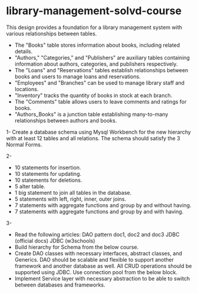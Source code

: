 # library-management-solvd-course
This design provides a foundation for a library management system with various relationships between tables.
- The "Books" table stores information about books, including related details.
- "Authors," "Categories," and "Publishers" are auxiliary tables containing information about authors, categories, and publishers respectively.
- The "Loans" and "Reservations" tables establish relationships between books and users to manage loans and reservations.
- "Employees" and "Branches" can be used to manage library staff and locations.
- "Inventory" tracks the quantity of books in stock at each branch.
- The "Comments" table allows users to leave comments and ratings for books.
- "Authors_Books" is a junction table establishing many-to-many relationships between authors and books.

1- Create a database schema using Mysql Workbench for the new hierarchy with at least 12 tables and all relations. The schema should satisfy the 3 Normal Forms.

2- 
- 10 statements for insertion.
- 10 statements for updating.
- 10 statements for deletions. 
- 5 alter table.
- 1 big statement to join all tables in the database.
- 5 statements with left, right, inner, outer joins.
- 7 statements with aggregate functions and group by and without having.
- 7 statements with aggregate functions and group by and with having.

3- 
- Read the following articles:
    DAO pattern doc1, doc2 and doc3
    JDBC (official docs)
    JDBC (w3schools)
- Build hierarchy for Schema from the below course.
- Create DAO classes with necessary interfaces, abstract classes, and Generics.  DAO should be scalable and flexible to support another framework and another database as well. All CRUD operations should be supported using JDBC. Use connection pool from the below block.
- Implement Service layer with necessary abstraction to be able to switch between databases and frameworks.

